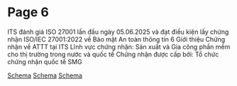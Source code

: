 # Page 6

ITS đánh giá ISO 27001 lần đầu ngày 05.06.2025 và đạt điều kiện lấy chứng nhận ISO/IEC 
27001:2022 về Bảo mật An toàn thông tin
6
Giới thiệu Chứng nhận về ATTT tại ITS
Lĩnh vực chứng nhận: Sản xuất và Gia công phần mềm cho thị trường trong 
nước và quốc tế
Chứng nhận được cấp bởi: Tổ chức chứng nhận quốc tế SMG

[Schema](page_6_img1.png)
[Schema](page_6_img2.png)
[Schema](page_6_img3.png)
